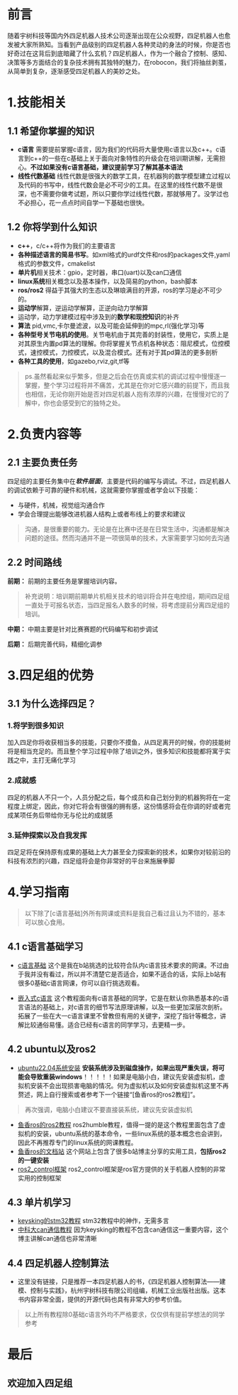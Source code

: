 # 前言
随着宇树科技等国内外四足机器人技术公司逐渐出现在公众视野，四足机器人也愈发被大家所熟知。当看到产品级别的四足机器人各种灵动的身法的时候，你是否也好奇过在这背后到底暗藏了什么玄机？四足机器人，作为一个融合了控制、感知、决策等多方面结合的复杂技术拥有其独特的魅力，在robocon，我们将抽丝剥茧，从简单到复杂，逐渐感受四足机器人的美妙之处。

# 1.技能相关
## 1.1 希望你掌握的知识
* **c语言** 需要提前掌握c语言，因为我们的代码将大量使用c语言以及c++。c语言到c++的一些在c基础上关于面向对象特性的升级会在培训期讲解，无需担心。**不过如果没有c语言基础，建议提前学习了解其基本语法**
* **线性代数基础** 线性代数是很强大的数学工具，在机器狗的数学模型建立过程以及代码的书写中，线性代数会是必不可少的工具。在这里的线性代数不是很深，也不需要你做考试题，所以只要你学过线性代数，那就够用了。没学过也不必担心，花一点点时间自学一下基础也很快。
## 1.2 你将学到什么知识
* **c++**，c/c++将作为我们的主要语言
* **各种描述语言的简易书写**。如xml格式的urdf文件和ros的packages文件,yaml格式的参数文件，cmakelist
* **单片机**相关技术：gpio，定时器，串口(uart)以及can口通信
* **linux系统**相关概念以及基本操作，以及简易的python，bash脚本
* **ros/ros2** 得益于其强大的生态以及琳琅满目的开源，ros的学习是必不可少的。
* **运动学**解算，逆运动学解算，正逆向动力学解算
* 运动学，动力学建模过程中涉及到的**数学和现控知识**的补齐
* **算法** pid,vmc,卡尔曼滤波，以及可能会延伸到的mpc,rl(强化学习)等
* **各种型号关节电机的使用**。关节电机由于其完善的封装性，使用它，实质上是对其原生内置pd算法的理解。你将掌握关节点机各种状态：阻尼模式，位控模式，速控模式，力控模式，以及混合模式。还有对于其pd算法的更多剖析
* **各种工具的使用**，如gazebo,rviz,git,tf等
> ps.虽然看起来似乎繁多，但是之后会在仿真或实机的调试过程中慢慢逐一掌握，整个学习过程将并不痛苦，尤其是在你对它感兴趣的前提下，而且我也相信，无论你刚开始是否对四足机器人抱有浓厚的兴趣，在慢慢对它的了解中，你也会感受到它的独特之处。
# 2.负责内容等
## 2.1 主要负责任务
四足组的主要任务集中在***软件层面***，主要是代码的编写与调试。不过，四足机器人的调试依赖于可靠的硬件和机械，这就需要你掌握或者学会以下技能：

* 与硬件，机械，视觉组沟通合作
* 学会合理提出能够改进机器人结构上或者布线上的要求和建议


> 沟通，是很重要的能力。无论是在比赛中还是在日常生活中，沟通都是解决问题的途径。然而沟通并不是一项很简单的技术，大家需要学习如何去沟通
## 2.2 时间路线
**前期：** 前期的主要任务是掌握培训内容。
> 补充说明：培训期前期单片机相关技术的培训将合并在电控组，期间四足组一直处于可报名状态，当四足报名人数多的时候，将考虑提前分离四足组的培训。

**中期：** 中期主要是针对比赛赛题的代码编写和初步调试

**后期：** 后期完善代码，精细化调参

# 3.四足组的优势
## 3.1 为什么选择四足？
### 1.将学到很多知识
加入四足你将收获相当多的技能，只要你不摸鱼，从四足离开的时候，你的技能树将是相当充足的。而且整个学习过程中除了培训之外，很多知识和技能都将寓于实践之中，主打无痛化学习
### 2.成就感
四足的机器人不只一个，人员分配之后，每个成员和自己划分到的机器狗将在一定程度上绑定，因此，你对它将会有很强的拥有感，这份情感将会在你调的好或者完成某项任务后带给你无与伦比的成就感
### 3.延伸探索以及自我发挥
四足足将在保持原有成果的基础上大力甚至全力探索新的技术，如果你对较前沿的科技有浓烈的兴趣，四足组将会是你非常好的平台来施展拳脚

# 4.学习指南
>以下除了[c语言基础]外所有网课或资料是我自己看过且认为不错的，基本可以放心食用。
## 4.1 c语言基础学习
* [c语言基础](https://www.bilibili.com/video/BV17s411N78s?spm_id_from=333.788.videopod.episodes&vd_source=9876ea649d44f1854267794e03592f32) 这个是我在b站挑选的比较符合队内c语言技术要求的网课。不过由于我并没有看过，所以并不清楚它是否适合，如果不适合的话，实际上b站有很多0基础c语言网课，你可以自行挑选观看。

* [嵌入式c语言](https://www.bilibili.com/video/BV1RW411G7cr/?spm_id_from=333.337.search-card.all.click&vd_source=9876ea649d44f1854267794e03592f32) 这个教程面向有c语言基础的同学，它是在默认你熟悉基本的c语言语法的基础上，对c语言的细节写法原理讲解，以及一些更加深层次剖析。拓展了一些在大一c语言课里不曾教但有用的关键字，深挖了指针等概念，讲解比较通俗易懂。适合已经有c语言的同学学习，去更精一步。
## 4.2 ubuntu以及ros2

* [ubuntu22.04系统安装](https://blog.csdn.net/hakukun/article/details/147288539?ops_request_misc=%257B%2522request%255Fid%2522%253A%252228a2969f0d0aec5b9c6a12f364729749%2522%252C%2522scm%2522%253A%252220140713.130102334..%2522%257D&request_id=28a2969f0d0aec5b9c6a12f364729749&biz_id=0&utm_medium=distribute.pc_search_result.none-task-blog-2~all~sobaiduend~default-1-147288539-null-null.142^v102^pc_search_result_base7&utm_term=ubuntu22.04%E5%AE%89%E8%A3%85%E5%8F%8C%E7%B3%BB%E7%BB%9F&spm=1018.2226.3001.4187) **安装系统涉及到磁盘操作，如果出现严重失误，将可能会导致重装windows**！！！！！如果是电脑小白，建议先安装虚拟机，虚拟机安装不会出现损害电脑的情况。何为虚拟机以及如何安装虚拟机这里不再赘述，网上自行搜索或者参考下一个链接“[鱼香ros的ros2教程]”。
> 再次强调，电脑小白建议不要直接装系统，建议先安装虚拟机
* [鱼香ros的ros2教程](https://www.bilibili.com/video/BV1tE4m1d7Ug?spm_id_from=333.788.videopod.sections&vd_source=9876ea649d44f1854267794e03592f32) ros2humble教程，值得一提的是这个教程里面包含了虚拟机的安装，ubuntu系统的基本命令，一些linux系统的基本概念也会讲到，因此不再推荐专门的linux系统的网课教程。
* [鱼香ros的文档站](https://fishros.com/) 这个网站上包含了很多b站博主分享的实用工具，**包括ros2的一键安装**
* [ros2_control框架](https://www.bilibili.com/video/BV1ku411G7UR/?spm_id_from=333.337.search-card.all.click&vd_source=9876ea649d44f1854267794e03592f32) ros2_control框架是ros官方提供的关于机器人控制的非常实用的控制框架
## 4.3 单片机学习
* [keysking的stm32教程](https://www.bilibili.com/video/BV12v4y1y7uV/?spm_id_from=333.1387.collection.video_card.click&vd_source=9876ea649d44f1854267794e03592f32) stm32教程中的神作，无需多言
* [中科大can通信教程](https://www.bilibili.com/video/BV1HY411D7Ar/?spm_id_from=333.337.search-card.all.click&vd_source=9876ea649d44f1854267794e03592f32) 因为keysking的教程不包含can通信这一重要内容，这个博主讲解can通信也非常清晰

## 4.4 四足机器人控制算法
* 这里没有链接，只是推荐一本四足机器人的书，《四足机器人控制算法——建模、控制与实践》，杭州宇树科技有限公司组编，机械工业出版社出版。这本书内容非常全面，提供的开源代码也具有非常大的参考价值。

> 以上所有教程除0基础c语言外均不严格要求，仅仅供有提前学想法的同学参考

# 最后
## 欢迎加入四足组